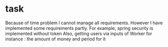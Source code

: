 # task
Because of time problem I cannot manage all requirements.
However I have implemented some requirements partly.
For example, spring security is implemented without token
Also, getting users via inputs of Worker for instance : the amount of money and period for it
